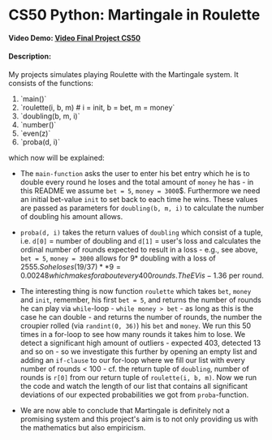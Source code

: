 # CS50 Python: Martingale in Roulette
#### Video Demo:  <a href="https://www.youtube.com/watch?v=8lFj8Z1G3z8" target="_blank">Video Final Project CS50</a>
#### Description:
My projects simulates playing Roulette with the Martingale system. 
It consists of the functions:
<ol>
<li>`main()`</li>
<li>`roulette(i, b, m)  # i = init, b = bet, m = money`</li>
<li>`doubling(b, m, i)`</li>
<li>`number()`</li>
<li>`even(z)`</li>
<li>`proba(d, i)`</li>
</ol>
which now will be explained:

- The `main-function` asks the user to enter his bet entry which he is to double every round he loses and the total amount of `money` he has - in this README 
we assume `bet = 5`, `money = 3000`$. Furthermore we need an initial bet-value `init` to set back to each time he wins. These values are passed as parameters
for `doubling(b, m, i)` to calculate the number of doubling his amount allows. 

- `proba(d, i)` takes the return values of `doubling` which consist of a tuple, i.e. `d[0]` = number of doubling and `d[1]` = user's loss 
and calculates the ordinal number of rounds expected to result in a loss - e.g., see above, `bet = 5`, `money = 3000` allows for 9*  doubling with a loss of 2555$. 
So he loses (19/37) ** 9 = 0.00248 which makes for about every 400 rounds.
The EV is -1.36$ per round. 

- The interesting thing is now function `roulette` which takes `bet`, `money` and `init`, remember, his first `bet = 5`, and returns the number of rounds
he can play via `while`-loop - `while money > bet` - as long as this is the case he can double - and returns the number of rounds, 
the number the croupier rolled (via `randint(0, 36)`) his `bet` and `money`. We run this 50 times in a for-loop to see how many rounds it takes him to lose. We detect a 
significant high amount of outliers - expected 403, detected 13 and so on - so we investigate this further by opening an empty list and adding an `if-clause` to our for-loop where we fill our list with every number of rounds < 100 - cf. the return tuple of `doubling`, number of rounds is `r[0]` from our return tuple of `roulette(i, b, m)`. Now we run the code and watch the length of our list that contains all significant deviations of our expected probabilities we got from `proba`-function.

- We are now able to conclude that Martingale is definitely not a promising system and this project's aim is to not only providing us with the mathematics but also empiricism.
